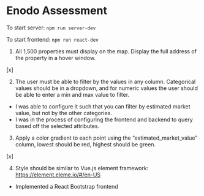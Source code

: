 # Enodo Assessment

To start server:
`npm run server-dev`

To start frontend:
`npm run react-dev`

1. All 1,500 properties must display on the map. Display the full address of the property in a hover window.

  \[x]

2. The user must be able to filter by the values in any column. Categorical values should be in a dropdown, and for numeric values the user should be able to enter a min and max value to filter.

- I was able to configure it such that you can filter by estimated market value, but not by the other categories.
- I was in the process of configuring the frontend and backend to query based off the selected attributes. 

3. Apply a color gradient to each point using the “estimated_market_value” column, lowest should be red, highest should be green.

  \[x]

4. Style should be similar to Vue.js element framework: https://element.eleme.io/#/en-US

- Implemented a React Bootstrap frontend
